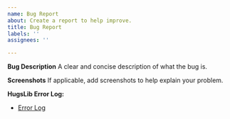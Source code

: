```yaml
---
name: Bug Report
about: Create a report to help improve.
title: Bug Report
labels: ''
assignees: ''

---
```


**Bug Description**
A clear and concise description of what the bug is.

**Screenshots**
If applicable, add screenshots to help explain your problem.

**HugsLib Error Log:**
 - [Error Log](Paste_Link_Here)
